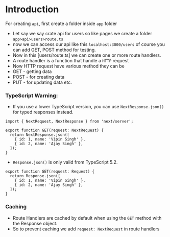 # Introduction

For creating `api`, first create a folder inside `app` folder

- Let say we say crate api for users so like pages we create a folder `app>api>users>route.ts`
- now we can access our api like this `localhost:3000/users` of course you can add GET, POST method for testing.
- Now in this [users/route.ts] we can create one or more route handlers.
- A route handler is a function that handle a `HTTP` request
- Now HTTP request have various method they can be
- GET - getting data
- POST - for creating data
- PUT - for updating data etc.

### TypeScript Warning:

- If you use a lower TypeScript version, you can use `NextResponse.json()` for typed responses instead.

```tsx
import { NextRequest, NextResponse } from 'next/server';

export function GET(request: NextRequest) {
  return NextResponse.json([
    { id: 1, name: 'Vipin Singh' },
    { id: 2, name: 'Ajay Singh' },
  ]);
}
```

- `Response.json()` is only valid from TypeScript 5.2.

```tsx
export function GET(request: Request) {
  return Response.json([
    { id: 1, name: 'Vipin Singh' },
    { id: 2, name: 'Ajay Singh' },
  ]);
}
```

### Caching

- Route Handlers are cached by default when using the `GET` method with the Response object.
- So to prevent caching we add `request: NextRequest` in route handlers
